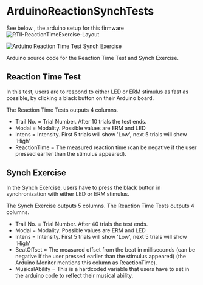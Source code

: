 # ArduinoReactionSynchTests
See below , the arduino setup for this firmware
![RTII-ReactionTimeExercise-Layout](https://user-images.githubusercontent.com/23449138/73547403-2144b200-443f-11ea-81e1-646ca4df7db4.png)

![Arduino Reaction Time Test Synch Exercise](https://raw.githubusercontent.com/med-material/ArduinoReactionSynchTests/master/reactiontimesynch.png)

Arduino source code for the Reaction Time Test and Synch Exercise.

## Reaction Time Test
In this test, users are to respond to either LED or ERM stimulus as fast as possible, by clicking a black button on their Arduino board.

The Reaction Time Tests outputs 4 columns.
 * Trail No. = Trial Number. After 10 trials the test ends.
 * Modal = Modality. Possible values are ERM and LED
 * Intens = Intensity. First 5 trials will show 'Low', next 5 trials will show 'High'
 * ReactionTime = The measured reaction time (can be negative if the user pressed earlier than the stimulus appeared).
 
 ## Synch Exercise
 In the Synch Exercise, users have to press the black button in synchronization with either LED or ERM stimulus.
 
 The Synch Exercise outputs 5 columns.
 The Reaction Time Tests outputs 4 columns.
 * Trail No. = Trial Number. After 40 trials the test ends.
 * Modal = Modality. Possible values are ERM and LED
 * Intens = Intensity. First 5 trials will show 'Low', next 5 trials will show 'High'
 * BeatOffset = The measured offset from the beat in milliseconds (can be negative if the user pressed earlier than the stimulus appeared) (the Arduino Monitor mentions this column as ReactionTime).
 * MusicalAbility = This is a hardcoded variable that users have to set in the arduino code to reflect their musical ability.
